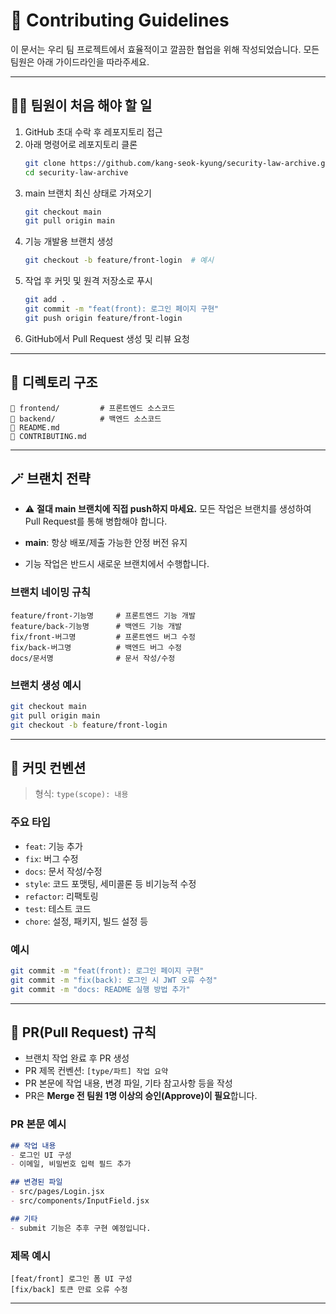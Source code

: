 # 🤝 Contributing Guidelines

이 문서는 우리 팀 프로젝트에서 효율적이고 깔끔한 협업을 위해 작성되었습니다. 모든 팀원은 아래 가이드라인을 따라주세요.

---

## 🧑‍💻 팀원이 처음 해야 할 일

1. GitHub 초대 수락 후 레포지토리 접근
2. 아래 명령어로 레포지토리 클론
   ```bash
   git clone https://github.com/kang-seok-kyung/security-law-archive.git
   cd security-law-archive
   ```
3. main 브랜치 최신 상태로 가져오기
   ```bash
   git checkout main
   git pull origin main
   ```
4. 기능 개발용 브랜치 생성
   ```bash
   git checkout -b feature/front-login  # 예시
   ```
5. 작업 후 커밋 및 원격 저장소로 푸시
   ```bash
   git add .
   git commit -m "feat(front): 로그인 페이지 구현"
   git push origin feature/front-login
   ```
6. GitHub에서 Pull Request 생성 및 리뷰 요청

---

## 📁 디렉토리 구조

```
📁 frontend/         # 프론트엔드 소스코드
📁 backend/          # 백엔드 소스코드
📄 README.md
📄 CONTRIBUTING.md
```

---

## 🪄 브랜치 전략

- ⚠️ **절대 main 브랜치에 직접 push하지 마세요.** 모든 작업은 브랜치를 생성하여 Pull Request를 통해 병합해야 합니다.

- **main**: 항상 배포/제출 가능한 안정 버전 유지
- 기능 작업은 반드시 새로운 브랜치에서 수행합니다.

### 브랜치 네이밍 규칙

```
feature/front-기능명     # 프론트엔드 기능 개발
feature/back-기능명      # 백엔드 기능 개발
fix/front-버그명         # 프론트엔드 버그 수정
fix/back-버그명          # 백엔드 버그 수정
docs/문서명              # 문서 작성/수정
```

### 브랜치 생성 예시

```bash
git checkout main
git pull origin main
git checkout -b feature/front-login
```

---

## 💬 커밋 컨벤션

> 형식: `type(scope): 내용`

### 주요 타입

- `feat`: 기능 추가
- `fix`: 버그 수정
- `docs`: 문서 작성/수정
- `style`: 코드 포맷팅, 세미콜론 등 비기능적 수정
- `refactor`: 리팩토링
- `test`: 테스트 코드
- `chore`: 설정, 패키지, 빌드 설정 등

### 예시

```bash
git commit -m "feat(front): 로그인 페이지 구현"
git commit -m "fix(back): 로그인 시 JWT 오류 수정"
git commit -m "docs: README 실행 방법 추가"
```

---

## 🔀 PR(Pull Request) 규칙

- 브랜치 작업 완료 후 PR 생성
- PR 제목 컨벤션: `[type/파트] 작업 요약`
- PR 본문에 작업 내용, 변경 파일, 기타 참고사항 등을 작성
- PR은 **Merge 전 팀원 1명 이상의 승인(Approve)이 필요**합니다.

### PR 본문 예시

```md
## 작업 내용
- 로그인 UI 구성
- 이메일, 비밀번호 입력 필드 추가

## 변경된 파일
- src/pages/Login.jsx
- src/components/InputField.jsx

## 기타
- submit 기능은 추후 구현 예정입니다.
```

### 제목 예시

```
[feat/front] 로그인 폼 UI 구성
[fix/back] 토큰 만료 오류 수정
```

---
